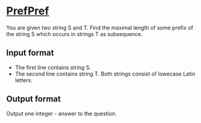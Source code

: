 # [PrefPref][link]

You are given two string S and T. Find the maximal length of some prefix of the string S which occurs in strings T as subsequence.

## Input format

- The first line contains string S.
- The second line contains string T. Both strings consist of lowecase Latin letters.

## Output format

Output one integer - answer to the question.

[link]: https://www.hackerearth.com/practice/algorithms/string-algorithm/string-searching/practice-problems/algorithm/prefpref/
